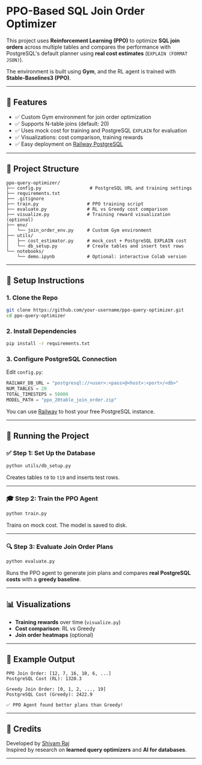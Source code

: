 # PPO-Based SQL Join Order Optimizer

This project uses **Reinforcement Learning (PPO)** to optimize **SQL join orders** across multiple tables and compares the performance with PostgreSQL's default planner using **real cost estimates** (`EXPLAIN (FORMAT JSON)`).

The environment is built using **Gym**, and the RL agent is trained with **Stable-Baselines3 (PPO)**.

---

## 📌 Features

- ✅ Custom Gym environment for join order optimization
- ✅ Supports N-table joins (default: 20)
- ✅ Uses mock cost for training and PostgreSQL `EXPLAIN` for evaluation
- ✅ Visualizations: cost comparison, training rewards
- ✅ Easy deployment on [Railway PostgreSQL](https://railway.app/)

---

## 📁 Project Structure

```
ppo-query-optimizer/
├── config.py                  # PostgreSQL URL and training settings
├── requirements.txt
├── .gitignore
├── train.py                  # PPO training script
├── evaluate.py               # RL vs Greedy cost comparison
├── visualize.py              # Training reward visualization (optional)
├── env/
│   └── join_order_env.py     # Custom Gym environment
├── utils/
│   ├── cost_estimator.py     # mock_cost + PostgreSQL EXPLAIN cost
│   └── db_setup.py           # Create tables and insert test rows
└── notebooks/
    └── demo.ipynb            # Optional: interactive Colab version
```

---

## 🔧 Setup Instructions

### 1. Clone the Repo

```bash
git clone https://github.com/your-username/ppo-query-optimizer.git
cd ppo-query-optimizer
```

### 2. Install Dependencies

```bash
pip install -r requirements.txt
```

### 3. Configure PostgreSQL Connection

Edit `config.py`:

```python
RAILWAY_DB_URL = "postgresql://<user>:<pass>@<host>:<port>/<db>"
NUM_TABLES = 20
TOTAL_TIMESTEPS = 50000
MODEL_PATH = "ppo_20table_join_order.zip"
```

You can use [Railway](https://railway.app/) to host your free PostgreSQL instance.

---

## 🏁 Running the Project

### ✅ Step 1: Set Up the Database

```bash
python utils/db_setup.py
```

Creates tables `t0` to `t19` and inserts test rows.

---

### 🎓 Step 2: Train the PPO Agent

```bash
python train.py
```

Trains on mock cost. The model is saved to disk.

---

### 🔍 Step 3: Evaluate Join Order Plans

```bash
python evaluate.py
```

Runs the PPO agent to generate join plans and compares **real PostgreSQL costs** with a **greedy baseline**.

---

## 📊 Visualizations

- **Training rewards** over time (`visualize.py`)
- **Cost comparison**: RL vs Greedy
- **Join order heatmaps** (optional)

---

## 🧠 Example Output

```
PPO Join Order: [12, 7, 16, 10, 6, ...]
PostgreSQL Cost (RL): 1320.3

Greedy Join Order: [0, 1, 2, ..., 19]
PostgreSQL Cost (Greedy): 2422.9

✅ PPO Agent found better plans than Greedy!
```

---

## 🙌 Credits

Developed by [Shivam Raj](https://github.com/your-username)  
Inspired by research on **learned query optimizers** and **AI for databases**.

---


